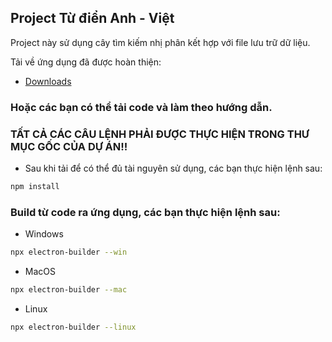 ## Project Từ điển Anh - Việt
Project này sử dụng cây tìm kiếm nhị phân kết hợp với file lưu trữ dữ liệu.

Tải về ứng dụng đã được hoàn thiện:

- [Downloads](https://github.com/trongnhan190901/DictionaryApplication/releases/tag/release)

### Hoặc các bạn có thể tải code và làm theo hướng dẫn.
### TẤT CẢ CÁC CÂU LỆNH PHẢI ĐƯỢC THỰC HIỆN TRONG THƯ MỤC GỐC CỦA DỰ ÁN!!

-  Sau khi tải để có thể đủ tài nguyên sử dụng, các bạn thực hiện lệnh sau:

```bash
npm install
```

###  Build từ code ra ứng dụng, các bạn thực hiện lệnh sau:

- Windows
```bash
npx electron-builder --win
```
- MacOS
```bash
npx electron-builder --mac
```
- Linux
```bash
npx electron-builder --linux
```
